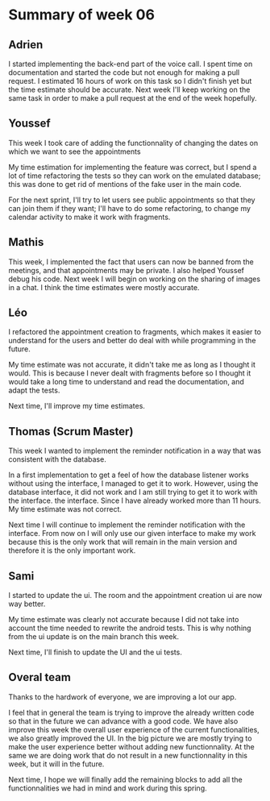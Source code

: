# Summary of week 06


## Adrien 
I started implementing the back-end part of the voice call. I spent time on documentation and started the code but not enough for making a pull request.
I estimated 16 hours of work on this task so I didn't finish yet but the time estimate should be accurate.
Next week I'll keep working on the same task in order to make a pull request at the end of the week hopefully.


## Youssef
This week I took care of adding the functionnality of changing the dates on which we want to see the appointments

My time estimation for implementing the feature was correct, but I spend a lot of time refactoring the tests so they can work on the emulated database;
this was done to get rid of mentions of the fake user in the main code.

For the next sprint, I'll try to let users see public appointments so that they can join them if they want; I'll have to do some refactoring, to change
my calendar activity to make it work with fragments.


## Mathis 
This week, I implemented the fact that users can now be banned from the meetings, and that appointments may be private. I also helped Youssef debug his code.
Next week I will begin on working on the sharing of images in a chat.
I think the time estimates were mostly accurate.

## Léo

I refactored the appointment creation to fragments, which makes it easier to understand for the users and better do deal with while programming in the future.

My time estimate was not accurate, it didn't take me as long as I thought it would. This is because I never dealt with fragments before so I thought it would take a long time to understand and read the documentation, and adapt the tests.

Next time, I'll improve my time estimates.


## Thomas (Scrum Master)
This week I wanted to implement the reminder notification in a way that was consistent with the database. 

In a first implementation to get a feel of how the database listener works without using the interface, I managed to get it to work. However, using the database interface, it did not work and I am still trying to get it to work with the interface.
the interface. Since I have already worked more than 11 hours. My time estimate was not correct.

Next time I will continue to implement the reminder notification with the interface. From now on I will only use our given interface
to make my work because this is the only work that will remain in the main version and therefore it is the only important work.

## Sami
I started to update the ui. The room and the appointment creation ui are now way better.

My time estimate was clearly not accurate because I did not take into account the time needed to rewrite the android tests. This is why nothing from the ui update is on the main branch this week.

Next time, I'll finish to update the UI and the ui tests.

## Overal team

Thanks to the hardwork of everyone, we are improving a lot our app. 

I feel that in general the team is trying to improve the already written code so that in the future we can advance with a good code. We have also improve this week the overall user experience of the current functionalities, we also greatly improved the UI. In the big picture we are mostly trying to make the user experience better without adding new functionnality. At the same we are doing work that do not result in a new functionnality in this week, but it will in the future.


Next time, I hope we will finally add the remaining blocks to add all the functionnalities we had in mind and work during this spring.



